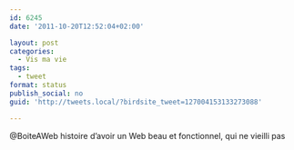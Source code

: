 ```yaml
---
id: 6245
date: '2011-10-20T12:52:04+02:00'

layout: post
categories:
  - Vis ma vie
tags:
  - tweet
format: status
publish_social: no
guid: 'http://tweets.local/?birdsite_tweet=127004153133273088'

---
```


@BoiteAWeb histoire d’avoir un Web beau et fonctionnel, qui ne vieilli pas